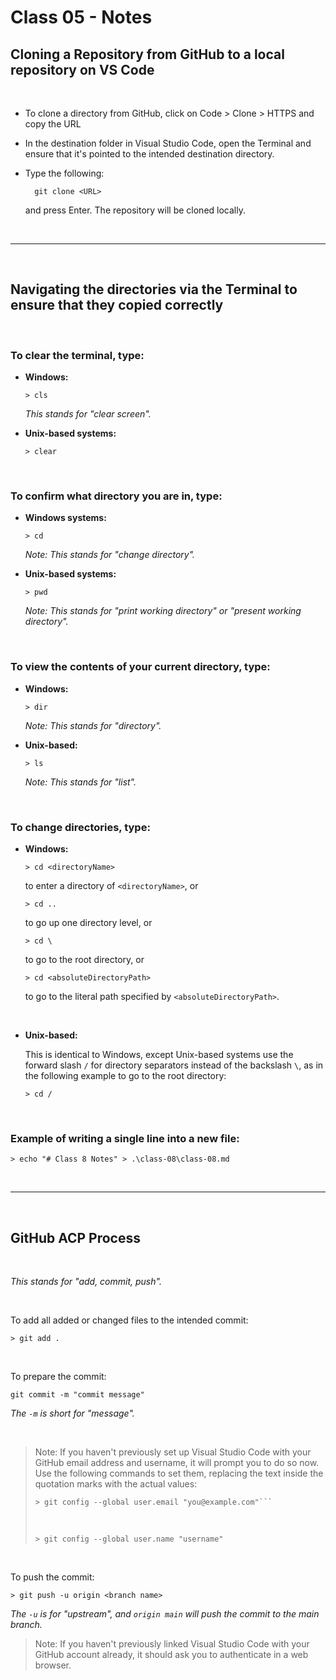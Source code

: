 # Class 05 - Notes


## Cloning a Repository from GitHub to a local repository on VS Code

<br>

- To clone a directory from GitHub, click on Code > Clone > HTTPS and copy the URL

- In the destination folder in Visual Studio Code, open the Terminal and ensure that it's pointed to the intended destination directory.

- Type the following:

        git clone <URL>

    and press Enter.  The repository will be cloned locally.

<br>

***
<br>

## Navigating the directories via the Terminal to ensure that they copied correctly

<br>

### To clear the terminal, type:

- **Windows:**

      > cls
    
    *This stands for "clear screen".*

- **Unix-based systems:**

      > clear

<br>

### To confirm what directory you are in, type:

- **Windows systems:**

      > cd

    *Note: This stands for "change directory".*

- **Unix-based systems:**

      > pwd

    *Note: This stands for "print working directory" or "present working directory".*

<br>

### To view the contents of your current directory, type:

- **Windows:**

      > dir
    
    *Note: This stands for "directory".*

- **Unix-based:**

      > ls
    *Note: This stands for "list".*
    
<br>

### To change directories, type:

- **Windows:**

      > cd <directoryName>

    to enter a directory of `<directoryName>`, or

      > cd ..
    
    to go up one directory level, or

      > cd \

    to go to the root directory, or

      > cd <absoluteDirectoryPath>

    to go to the literal path specified by `<absoluteDirectoryPath>`.

<br>

- **Unix-based:**
    
    This is identical to Windows, except Unix-based systems use the forward slash `/` for directory separators instead of the backslash `\`, as in the following example to go to the root directory:

      > cd /

<br>

### Example of writing a single line into a new file:

    > echo "# Class 8 Notes" > .\class-08\class-08.md

<br>

***

<br>

## GitHub ACP Process

<br>

*This stands for "add, commit, push".*

<br>

To add all added or changed files to the intended commit:

    > git add .
    
<br>

To prepare the commit:

    git commit -m "commit message"

*The `-m` is short for "message".*

<br>

> Note: If you haven't previously set up Visual Studio Code with your GitHub email address and username, it will prompt you to do so now.  Use the following commands to set them, replacing the text inside the quotation marks with the actual values:
>    
>     > git config --global user.email "you@example.com"```
> <br>
>
>     > git config --global user.name "username"
> 

<br>

To push the commit:

    > git push -u origin <branch name> 

*The `-u` is for "upstream", and `origin main` will push the commit to the main branch.*

> Note: If you haven't previously linked Visual Studio Code with your GitHub account already, it should ask you to authenticate in a web browser.